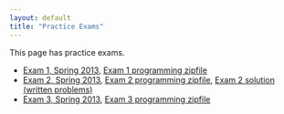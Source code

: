 ```yaml
---
layout: default
title: "Practice Exams"
---
```


This page has practice exams.

* [Exam 1, Spring 2013](cs101-spring2013-exam1.pdf), [Exam 1 programming zipfile](cs101-spring2013-exam1-programming.zip)
* [Exam 2, Spring 2013](cs101-spring2013-exam2.pdf), [Exam 2 programming zipfile](cs101-spring2013-exam2-programming.zip), [Exam 2 solution (written problems)](cs101-spring2013-exam2-solution.pdf)
* [Exam 3, Spring 2013](cs101-spring2013-exam3.pdf), [Exam 3 programming zipfile](cs101-spring2013-exam3-programming.zip)
